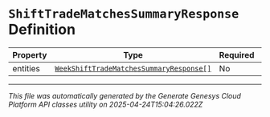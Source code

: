 # `ShiftTradeMatchesSummaryResponse` Definition

| Property | Type | Required | Description |
|----------|------|----------|-------------|
| entities | [`WeekShiftTradeMatchesSummaryResponse[]`](weekshifttradematchessummaryresponse-definition.md) | No |  |

---

*This file was automatically generated by the Generate Genesys Cloud Platform API classes utility on 2025-04-24T15:04:26.022Z*